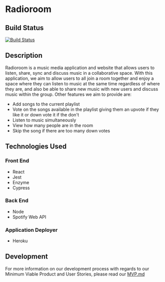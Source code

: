 # Radioroom

## Build Status

[![Build Status](https://travis-ci.org/alakijaayo/Radioroom.svg?branch=master)](https://travis-ci.org/alakijaayo/Radioroom)


## Description

Radioroom is a music media application and website that allows users to listen, share, sync and discuss music in a collaborative space. With this application, we aim to allow users to all join a room together and enjoy a space where they can listen to music at the same time regardless of where they are, and also be able to share new music with new users and discuss music within the group. Other features we aim to provide are:

- Add songs to the current playlist
- Vote on the songs available in the playlist giving them an upvote if they like it or down vote it if the don't
- Listen to music simultaneously
- View how many people are in the room
- Skip the song if there are too many down votes

## Technologies Used

### Front End
- React
- Jest
- Enzyme
- Cypress

### Back End
- Node
- Spotify Web API

### Application Deployer
- Heroku

## Development

For more information on our development process with regards to our Minimum Viable Product and User Stories, please read our [MVP.md](MVP.md)
